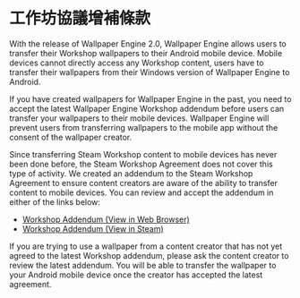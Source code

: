 # 工作坊協議增補條款

With the release of Wallpaper Engine 2.0, Wallpaper Engine allows users to transfer their Workshop wallpapers to their Android mobile device. Mobile devices cannot directly access any Workshop content, users have to transfer their wallpapers from their Windows version of Wallpaper Engine to Android.

If you have created wallpapers for Wallpaper Engine in the past, you need to accept the latest Wallpaper Engine Workshop addendum before users can transfer your wallpapers to their mobile devices. Wallpaper Engine will prevent users from transferring wallpapers to the mobile app without the consent of the wallpaper creator.

Since transferring Steam Workshop content to mobile devices has never been done before, the Steam Workshop Agreement does not cover this type of activity. We created an addendum to the Steam Workshop Agreement to ensure content creators are aware of the ability to transfer content to mobile devices. You can review and accept the addendum in either of the links below:

* [Workshop Addendum (View in Web Browser)](https://store.steampowered.com/workshopeula/431960/)
* <a href="steam://url/WorkshopEula/431960/">Workshop Addendum (View in Steam)</a>

If you are trying to use a wallpaper from a content creator that has not yet agreed to the latest Workshop addendum, please ask the content creator to review the latest addendum. You will be able to transfer the wallpaper to your Android mobile device once the creator has accepted the latest agreement.